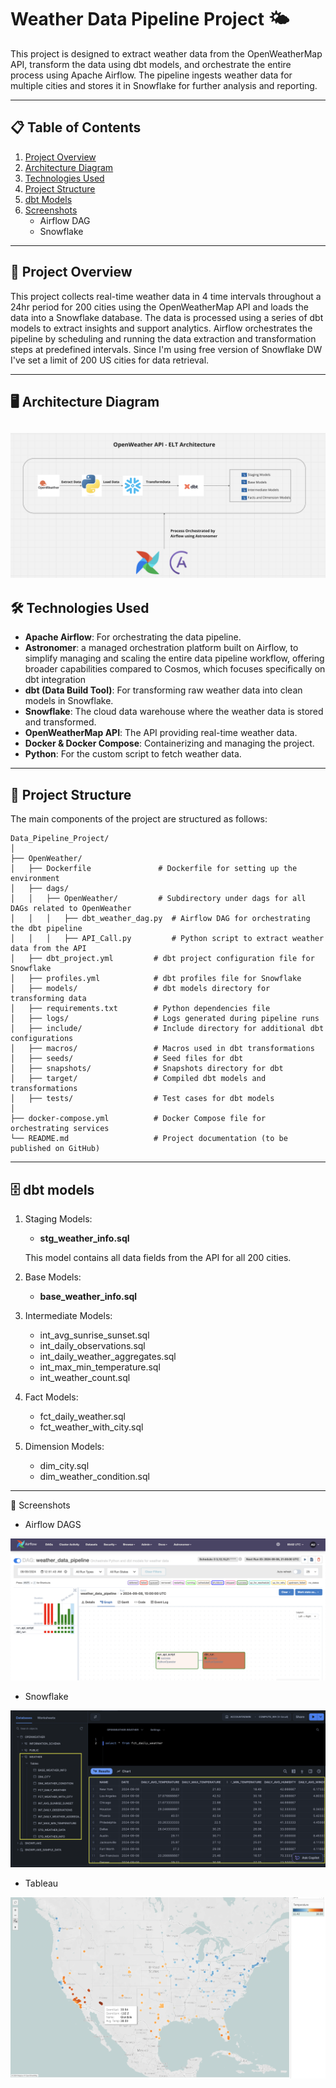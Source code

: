 # Weather Data Pipeline Project 🌤️

This project is designed to extract weather data from the OpenWeatherMap API, transform the data using dbt models, and orchestrate the entire process using Apache Airflow. The pipeline ingests weather data for multiple cities and stores it in Snowflake for further analysis and reporting.

---

## 📋 Table of Contents

1. [Project Overview](#project-overview)
2. [Architecture Diagram](#Architecture-diagram)
3. [Technologies Used](#technologies-used)
4. [Project Structure](#project-structure)
5. [dbt Models](#dbt-models)
6. [Screenshots](#screenshots)
   - Airflow DAG
   - Snowflake
---

## 🚀 Project Overview

This project collects real-time weather data in 4 time intervals throughout a 24hr period for 200 cities using the OpenWeatherMap API and loads the data into a Snowflake database. The data is processed using a series of dbt models to extract insights and support analytics. Airflow orchestrates the pipeline by scheduling and running the data extraction and transformation steps at predefined intervals. Since I'm using free version of Snowflake DW I've set a limit of 200 US cities for data retrieval.

---

## 🖥️ Architecture Diagram

![Architecture Diagram](Architecture.png)
---

## 🛠️ Technologies Used

- **Apache Airflow**: For orchestrating the data pipeline.
- **Astronomer**: a managed orchestration platform built on Airflow, to simplify managing and scaling the entire data pipeline workflow, offering broader capabilities compared to Cosmos, which focuses specifically on dbt integration
- **dbt (Data Build Tool)**: For transforming raw weather data into clean models in Snowflake.
- **Snowflake**: The cloud data warehouse where the weather data is stored and transformed.
- **OpenWeatherMap API**: The API providing real-time weather data.
- **Docker & Docker Compose**: Containerizing and managing the project.
- **Python**: For the custom script to fetch weather data.
  
---

## 📁 Project Structure

The main components of the project are structured as follows:

```plaintext
Data_Pipeline_Project/
│
├── OpenWeather/
│   ├── Dockerfile               # Dockerfile for setting up the environment
│   ├── dags/
│   │   ├── OpenWeather/         # Subdirectory under dags for all DAGs related to OpenWeather
│   │   │   ├── dbt_weather_dag.py  # Airflow DAG for orchestrating the dbt pipeline
│   │   │   ├── API_Call.py         # Python script to extract weather data from the API
│   ├── dbt_project.yml         # dbt project configuration file for Snowflake
│   ├── profiles.yml            # dbt profiles file for Snowflake
│   ├── models/                 # dbt models directory for transforming data
│   ├── requirements.txt        # Python dependencies file
│   ├── logs/                   # Logs generated during pipeline runs
│   ├── include/                # Include directory for additional dbt configurations
│   ├── macros/                 # Macros used in dbt transformations
│   ├── seeds/                  # Seed files for dbt
│   ├── snapshots/              # Snapshots directory for dbt
│   ├── target/                 # Compiled dbt models and transformations
│   ├── tests/                  # Test cases for dbt models
│
├── docker-compose.yml          # Docker Compose file for orchestrating services
└── README.md                   # Project documentation (to be published on GitHub)
```
---

## 🗄️ dbt models

1. Staging Models:

   - **stg_weather_info.sql**

   This model contains all data fields from the API for all 200 cities.

2. Base Models:

   - **base_weather_info.sql**
  
3. Intermediate Models:

   - int_avg_sunrise_sunset.sql
   - int_daily_observations.sql
   - int_daily_weather_aggregates.sql
   - int_max_min_temperature.sql
   - int_weather_count.sql

4. Fact Models:

   - fct_daily_weather.sql
   - fct_weather_with_city.sql
  
5. Dimension Models:

   - dim_city.sql
   - dim_weather_condition.sql

---

📸 Screenshots

- Airflow DAGS

![Airflow DAG](Screenshots/Airflow.png)

- Snowflake

![Snowflake](Screenshots/Snowflake.png)

- Tableau

![Tableau](Screenshots/Tableau.png)

  
